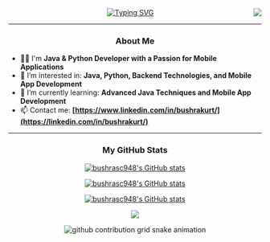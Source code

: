 <img align="right" src="https://visitor-badge.laobi.icu/badge page_id=bushrasc948.bushrasc948"> 
<div align="center"> 
 <a href="https://github.com/bushrasc948"> 
  <img src="https://readme-typing-svg.demolab.com? font=Fira+Code&size=28&duration=3000&pause=500&center=true&vCenter=true&width=435&lines=HELLO+THERE!+%F0%9F%91%BE+WELCOME+%F0%9F%99%8B%F0%9F%8F%BB;MY+NAME+IS+BUSHRA+%F0%9F%98%BC;BUSRA+KURT+%F0%9F%A4%93" alt="Typing SVG" />
 </a> 
</div>

---   

### <p align="center">About Me</p>

- 💪🏻  I'm **Java & Python Developer with a Passion for Mobile Applications**
- 👀  I’m interested in: **Java, Python, Backend Technologies, and Mobile App Development**
- 🌱  I’m currently learning: **Advanced Java Techniques and Mobile App Development**
- 📫  Contact me: **[https://www.linkedin.com/in/bushrakurt/](https://linkedin.com/in/bushrakurt/)**

---

### <p align="center">My GitHub Stats</p>

<p align="center">
 <a href="http://www.github.com/bushrasc948"><img src="https://github-profile-trophy.vercel.app/?username=bushrasc948&theme=onedark&column=3"  alt="bushrasc948's GitHub stats" />
</p>

<p align="center">
 <a href="http://www.github.com/bushrasc948"><img src="https://github-profile-trophy.vercel.app/api?
username=bushrasc948&theme=dark&layout=compact&langs_count=8"  alt="bushrasc948's GitHub stats" />
</p> 

<p align="center">
 <a href="http://www.github.com/bushrasc948"><img src="https://github-readme stats.vercel.app/api/username=bushrasc948&show_icons=true&hide=&count_private=true&title_color=0891b2&text_color=ffffff&icon_color=0891b2&bg_color=1c1917&hide_border=true&show_icons=true" alt="bushrasc948's GitHub stats" />
 </a> </p> 
 
<p align="center">
 <a href="http://www.github.com/bushrasc948"><img src="https://github-readme-streak-stats.herokuapp.com/?user=bushrasc948&stroke=ffffff&background=1c1917&ring=0891b2&fire=0891b2&currStreakNum=ffffff&currStreakLabel=0891b2&sideNums=ffffff&sideLabels=ffffff&dates=ffffff&hide_border=true" /></a>
</p> 
 
<p align="center">
<picture> 
  <source media="(prefers-color-scheme: pink)" srcset="https://raw.githubusercontent.com/bushrasc948/bushrasc948/output/github-contribution-grid-snake-dark.svg">
  <source media="(prefers-color-scheme: light)"
srcset="https://raw.githubusercontent.com/bushrasc948/bushrasc948/output/github-contribution-grid-snake.svg"> 
  <img alt="github contribution grid snake animation"
src="https://raw.githubusercontent.com/bushrasc948/bushrasc948/output/github-contribution-grid-snake.svg"> 
</picture>
</p>

<!--- 
bushrasc948/bushrasc948 is a ✨ special ✨ repository because its `README.md` (this file) appears on your GitHub profile.
You can click the Preview link to take a look at your changes.
 --->
 
